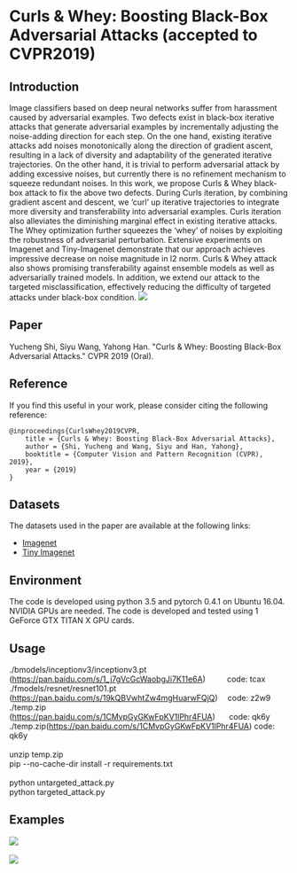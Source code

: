 Curls & Whey: Boosting Black-Box Adversarial Attacks (accepted to CVPR2019)
============================================================

Introduction
------------------------------------------------------------
Image classifiers based on deep neural networks suffer from harassment caused by adversarial examples. Two defects exist in black-box iterative attacks that generate adversarial examples by incrementally adjusting the noise-adding direction for each step. On the one hand, existing iterative attacks add noises monotonically along the direction of gradient ascent, resulting in a lack of diversity and adaptability of the generated iterative trajectories. On the other hand, it is trivial to perform adversarial attack by adding excessive noises, but currently there is no refinement mechanism to squeeze redundant noises. In this work, we propose Curls & Whey black-box attack to fix the above two defects. During Curls iteration, by combining gradient ascent and descent, we ‘curl’ up iterative trajectories to integrate more diversity and transferability into adversarial examples. Curls iteration also alleviates the diminishing marginal effect in existing iterative attacks. The Whey optimization further squeezes the ‘whey’ of noises by exploiting the robustness of adversarial perturbation. Extensive experiments on Imagenet and Tiny-Imagenet demonstrate that our approach achieves impressive decrease on noise magnitude in l2 norm. Curls & Whey attack also shows promising transferability against ensemble models as well as adversarially trained models. In addition, we extend our attack to the targeted misclassification, effectively reducing the difficulty of targeted attacks under black-box condition.
![](https://github.com/walegahaha/Curls-Whey/raw/master/figures/curls_whey.png)


Paper
------------------------------------------------------------
Yucheng Shi, Siyu Wang, Yahong Han. "Curls & Whey: Boosting Black-Box Adversarial Attacks." CVPR 2019 (Oral).

Reference
------------------------------------------------------------
If you find this useful in your work, please consider citing the following reference:
```
@inproceedings{CurlsWhey2019CVPR,
    title = {Curls & Whey: Boosting Black-Box Adversarial Attacks},
    author = {Shi, Yucheng and Wang, Siyu and Han, Yahong},
    booktitle = {Computer Vision and Pattern Recognition (CVPR), 2019},
    year = {2019}
}
```

Datasets
------------------------------------------------------------
The datasets used in the paper are available at the following links:
* [Imagenet](http://image-net.org/index)
* [Tiny Imagenet](https://tiny-imagenet.herokuapp.com/)

Environment
------------------------------------------------------------
The code is developed using python 3.5 and pytorch 0.4.1 on Ubuntu 16.04. NVIDIA GPUs are needed. The code is developed and tested using 1 GeForce GTX TITAN X GPU cards. 

Usage
------------------------------------------------------------
./bmodels/inceptionv3/inceptionv3.pt&ensp;&ensp;&ensp;&ensp;(https://pan.baidu.com/s/1_j7gVcGcWaobgJi7K11e6A)&ensp;&ensp;&ensp;&ensp;&ensp; code: tcax <Br/>
./fmodels/resnet/resnet101.pt&ensp;&ensp;&ensp;&ensp;&ensp;&ensp;&ensp;&ensp;&ensp;&ensp;&ensp;(https://pan.baidu.com/s/19kQBVwhtZw4mgHuarwFQjQ)&ensp;&ensp; code: z2w9 <Br/>
./temp.zip&ensp;&ensp;&ensp;&ensp;&ensp;&ensp;&ensp;&ensp;&ensp;&ensp;&ensp;&ensp;&ensp;&ensp;&ensp;&ensp;&ensp;&ensp;&ensp;&ensp;&ensp;&ensp;&ensp;&ensp;&ensp;&ensp;&ensp;&ensp;(https://pan.baidu.com/s/1CMvpGyGKwFpKV1lPhr4FUA)&ensp;&ensp;&ensp; code: qk6y <Br/>
./temp.zip(https://pan.baidu.com/s/1CMvpGyGKwFpKV1lPhr4FUA)   code: qk6y <Br/>
<Br/>
unzip temp.zip <Br/>
pip --no-cache-dir install  -r requirements.txt <Br/>
<Br/>
python untargeted_attack.py <Br/>
python targeted_attack.py

Examples
------------------------------------------------------------
![](https://github.com/walegahaha/Curls-Whey/raw/master/figures/example_figure_untargeted.png)  
<br/> 
![](https://github.com/walegahaha/Curls-Whey/raw/master/figures/example_figure_targeted.png)
